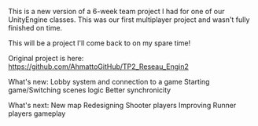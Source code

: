 This is a new version of a 6-week team project I had for one of our UnityEngine classes. This was our first multiplayer project and wasn't fully finished on time.

This will be a project I'll come back to on my spare time! 


Original project is here:
https://github.com/AhmattoGitHub/TP2_Reseau_Engin2

What's new:
Lobby system and connection to a game
Starting game/Switching scenes logic
Better synchronicity

What's next:
New map
Redesigning Shooter players
Improving Runner players gameplay